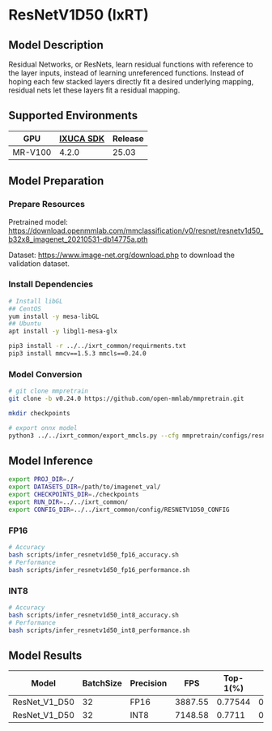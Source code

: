 # ResNetV1D50 (IxRT)

## Model Description

Residual Networks, or ResNets, learn residual functions with reference to the layer inputs, instead of learning unreferenced functions. Instead of hoping each few stacked layers directly fit a desired underlying mapping, residual nets let these layers fit a residual mapping.

## Supported Environments

| GPU    | [IXUCA SDK](https://gitee.com/deep-spark/deepspark#%E5%A4%A9%E6%95%B0%E6%99%BA%E7%AE%97%E8%BD%AF%E4%BB%B6%E6%A0%88-ixuca) | Release |
|--------|-----------|---------|
| MR-V100 | 4.2.0     |  25.03  |

## Model Preparation

### Prepare Resources

Pretrained model: <https://download.openmmlab.com/mmclassification/v0/resnet/resnetv1d50_b32x8_imagenet_20210531-db14775a.pth>

Dataset: <https://www.image-net.org/download.php> to download the validation dataset.

### Install Dependencies

```bash
# Install libGL
## CentOS
yum install -y mesa-libGL
## Ubuntu
apt install -y libgl1-mesa-glx

pip3 install -r ../../ixrt_common/requirments.txt
pip3 install mmcv==1.5.3 mmcls==0.24.0
```

### Model Conversion

```bash
# git clone mmpretrain
git clone -b v0.24.0 https://github.com/open-mmlab/mmpretrain.git

mkdir checkpoints

# export onnx model
python3 ../../ixrt_common/export_mmcls.py --cfg mmpretrain/configs/resnet/resnetv1d50_b32x8_imagenet.py --weight resnetv1d50_b32x8_imagenet_20210531-db14775a.pth --output checkpoints/resnet_v1_d50.onnx
```

## Model Inference

```bash
export PROJ_DIR=./
export DATASETS_DIR=/path/to/imagenet_val/
export CHECKPOINTS_DIR=./checkpoints
export RUN_DIR=../../ixrt_common/
export CONFIG_DIR=../../ixrt_common/config/RESNETV1D50_CONFIG
```

### FP16

```bash
# Accuracy
bash scripts/infer_resnetv1d50_fp16_accuracy.sh
# Performance
bash scripts/infer_resnetv1d50_fp16_performance.sh
```

### INT8

```bash
# Accuracy
bash scripts/infer_resnetv1d50_int8_accuracy.sh
# Performance
bash scripts/infer_resnetv1d50_int8_performance.sh
```

## Model Results

| Model         | BatchSize | Precision | FPS     | Top-1(%) | Top-5(%) |
| ------------- | --------- | --------- | ------- | -------- | -------- |
| ResNet_V1_D50 | 32        | FP16      | 3887.55 | 0.77544  | 0.93568  |
| ResNet_V1_D50 | 32        | INT8      | 7148.58 | 0.7711   | 0.93514  |
